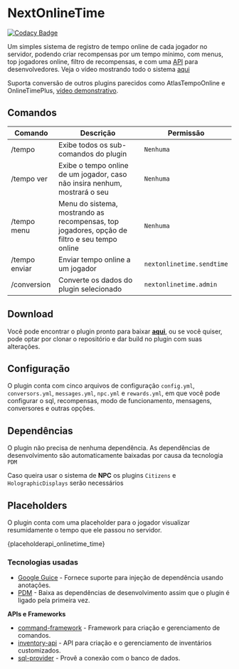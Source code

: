 # NextOnlineTime

[![Codacy Badge](https://api.codacy.com/project/badge/Grade/352b53ae062b44e580e6e9fb0646a8cf)](https://app.codacy.com/gh/NextPlugins/NextOnlineTime?utm_source=github.com&utm_medium=referral&utm_content=NextPlugins/NextOnlineTime&utm_campaign=Badge_Grade)

Um simples sistema de registro de tempo online de cada jogador no servidor, podendo criar recompensas por um tempo
mínimo, com menus, top jogadores online, filtro de recompensas, e com
uma [API](https://github.com/NextPlugins/NextOnlineTime/blob/dev/src/main/java/com/nextplugins/onlinetime/api/NextOnlineTimeAPI.java)
para desenvolvedores. Veja o vídeo mostrando todo o sistema [aqui](https://www.youtube.com/watch?v=jMhaaaxmgME)

Suporta conversão de outros plugins parecidos como AtlasTempoOnline e
OnlineTimePlus, [vídeo demonstrativo](https://www.youtube.com/watch?v=8naKKD7pa8E).

## Comandos

|Comando               |Descrição           |Permissão             |
|----------------------|--------------------|----------------------|
|/tempo                |Exibe todos os sub-comandos do plugin|`Nenhuma`|
|/tempo ver            |Exibe o tempo online de um jogador, caso não insira nenhum, mostrará o seu|`Nenhuma`|
|/tempo menu           |Menu do sistema, mostrando as recompensas, top jogadores, opção de filtro e seu tempo online|`Nenhuma`
|/tempo enviar         |Enviar tempo online a um jogador|`nextonlinetime.sendtime`|
|/conversion           |Converte os dados do plugin selecionado|`nextonlinetime.admin`|

## Download

Você pode encontrar o plugin pronto para baixar [**aqui**](https://github.com/NextPlugins/NextOnlineTime/releases), ou
se você quiser, pode optar por clonar o repositório e dar build no plugin com suas alterações.

## Configuração

O plugin conta com cinco arquivos de configuração `config.yml`, `conversors.yml`, `messages.yml`, `npc.yml`
e `rewards.yml`, em que você pode configurar o sql, recompensas, modo de funcionamento, mensagens, conversores e outras
opções.

## Dependências

O plugin não precisa de nenhuma dependência. As dependências de desenvolvimento são automaticamente baixadas por causa
da tecnologia `PDM`

Caso queira usar o sistema de **NPC** os plugins `Citizens` e `HolographicDisplays` serão necessários

## Placeholders

O plugin conta com uma placeholder para o jogador visualizar resumidamente o tempo que ele passou no servidor.

{placeholderapi_onlinetime_time}

### Tecnologias usadas

- [Google Guice](https://github.com/google/guice) - Fornece suporte para injeção de dependência usando anotações.
- [PDM](https://github.com/knightzmc/pdm) - Baixa as dependências de desenvolvimento assim que o plugin é ligado pela
  primeira vez.

**APIs e Frameworks**

- [command-framework](https://github.com/SaiintBrisson/command-framework) - Framework para criação e gerenciamento de
  comandos.
- [inventory-api](https://github.com/HenryFabio/inventory-api) - API para criação e o gerenciamento de inventários
  customizados.
- [sql-provider](https://github.com/henryfabio/sql-provider) - Provê a conexão com o banco de dados.
